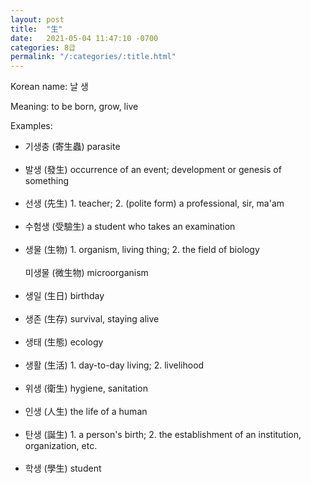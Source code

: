 ```yaml
---
layout: post
title:  "生"
date:   2021-05-04 11:47:10 -0700
categories: 8급
permalink: "/:categories/:title.html"
---
```


Korean name: 날 생

Meaning: to be born, grow, live

Examples:
* 기생충 (寄生蟲) parasite <br><br>
* 발생 (發生) occurrence of an event; development or genesis of something <br><br>
* 선생 (先生) 1. teacher; 2. (polite form) a professional, sir, ma'am <br><br>
* 수험생 (受驗生) a student who takes an examination <br><br>
* 생물 (生物) 1. organism, living thing; 2. the field of biology <br><br>
  미생물 (微生物) microorganism <br><br>
* 생일 (生日) birthday <br><br>
* 생존 (生存) survival, staying alive <br><br>
* 생태 (生態) ecology <br><br>
* 생활 (生活) 1. day-to-day living; 2. livelihood<br><br>
* 위생 (衛生) hygiene, sanitation <br><br>
* 인생 (人生) the life of a human <br><br>
* 탄생 (誕生) 1. a person's birth; 2. the establishment of an institution, organization, etc. <br><br>
* 학생 (學生) student <br><br>
